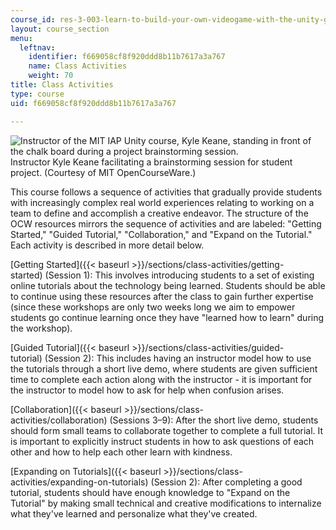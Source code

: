 ```yaml
---
course_id: res-3-003-learn-to-build-your-own-videogame-with-the-unity-game-engine-and-microsoft-kinect-january-iap-2017
layout: course_section
menu:
  leftnav:
    identifier: f669058cf8f920ddd8b11b7617a3a767
    name: Class Activities
    weight: 70
title: Class Activities
type: course
uid: f669058cf8f920ddd8b11b7617a3a767

---
```


![Instructor of the MIT IAP Unity course, Kyle Keane, standing in front of the chalk board during a project brainstorming session.](/coursemedia/res-3-003-learn-to-build-your-own-videogame-with-the-unity-game-engine-and-microsoft-kinect-january-iap-2017/6a3b23dfe95558a2556eac2165759fbe_ClassActivities.jpg)Instructor Kyle Keane facilitating a brainstorming session for student project. (Courtesy of MIT OpenCourseWare.)

This course follows a sequence of activities that gradually provide students with increasingly complex real world experiences relating to working on a team to define and accomplish a creative endeavor. The structure of the OCW resources mirrors the sequence of activities and are labeled: "Getting Started," "Guided Tutorial," "Collaboration," and "Expand on the Tutorial." Each activity is described in more detail below.

[Getting Started]({{< baseurl >}}/sections/class-activities/getting-started) (Session 1): This involves introducing students to a set of existing online tutorials about the technology being learned. Students should be able to continue using these resources after the class to gain further expertise (since these workshops are only two weeks long we aim to empower students go continue learning once they have "learned how to learn" during the workshop).

[Guided Tutorial]({{< baseurl >}}/sections/class-activities/guided-tutorial) (Session 2): This includes having an instructor model how to use the tutorials through a short live demo, where students are given sufficient time to complete each action along with the instructor - it is important for the instructor to model how to ask for help when confusion arises.

[Collaboration]({{< baseurl >}}/sections/class-activities/collaboration) (Sessions 3–9): After the short live demo, students should form small teams to collaborate together to complete a full tutorial. It is important to explicitly instruct students in how to ask questions of each other and how to help each other learn with kindness.

[Expanding on Tutorials]({{< baseurl >}}/sections/class-activities/expanding-on-tutorials) (Session 2): After completing a good tutorial, students should have enough knowledge to "Expand on the Tutorial" by making small technical and creative modifications to internalize what they've learned and personalize what they've created.